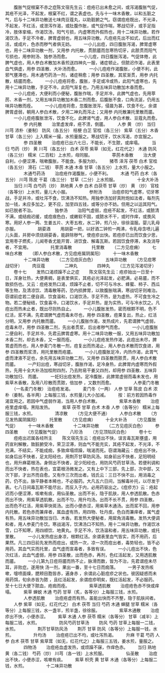 <!-- { "loadSidebar": true } -->
　　腹胀气促根窠不赤之症陈文宿先生云：痘疮已出未愈之间，或泻渴腹胀气促，其疮不光泽，不起发，根窠不红，谓之表虚也。先与十一味木香散，以和五脏之气，后与十二味异功散送七味肉豆蔻丸，以助脏腑之气。窃谓痘疮既出，不光泽，不起发，不红活，或泄泻作渴，或肚腹作胀，或气促作喘，寒战切牙，或手足指冷，肢体挛缩，作渴饮汤，阳气亏损，内虚寒而外假热也，用十二味异功散。若作渴饮汤，手足不冷者，脾胃虚弱也，用五味异功散。凡痘疮先出不如式，后出而红活，或成片，色赤而秽气者俱无妨。
　　一小儿出痘，四日腹胀泻渴，脾胃虚寒也，用十二味异功散一剂，又用参 内托散，贯脓靥而忽寒热切牙，此脓贯而阳气亏损也，用参附汤、独参汤而愈。
　　一小儿痘，四日腹胀泻渴，气促体倦，此脾气虚也，用人参白术散加木香煎送四神丸一服，诸症顿止。但脓迟作渴，此表里血气俱虚，用参 四圣散、大补汤而愈。
　　一小儿痘疮作渴腹胀，小便不利，此邪气壅滞也，用木通芍药汤一剂，诸症稍愈；用参 四圣散，其浆渐贯，用参 内托散，结靥而愈。
　　一小儿痘疮将愈，腹胀，手足或冷或热，此阳气虚寒也，先用十二味异功散，手足不冷，此阳气渐复也，乃用五味异功散加木香而愈。
　　一小儿痘疮，大便利而小便秘，腹胀作喘，手足并冷，此脾气虚也，先用葶苈、木香一剂，又用五味异功散加木香二剂而愈。后腹胀不食，口角流涎，仍用五味异功散而痊。
　　一小儿痘疮将愈，忽腹胀泄泻，侵晨为甚，饮食不化，余谓脾胃虚弱，朝用人参白术散，夕用二神丸而泻止；又用参 内托散兼托里散而靥。
　　一小儿痘疮腹胀泄泻，饮食不化，此脾肾气虚，用人参白术散、豆蔻丸而愈。
　　
　　参 内托散
　　治里虚发痒，疮不溃，倒靥。
　　人参 黄 （炒） 当归 川芎 浓朴（姜制） 防风（各五分） 桔梗 白芷 官桂（各三分） 紫草（五分）木香 甘草（各三分）上入糯米一撮，水煎量服之。寒战切牙，饮水泻渴，亦宜服之。
　　
　　参 四圣散
　　治痘疮已出六七日，不能长，不生脓，或痒塌。
　　当归 芍药（炒） 黄 川芎（各五分） 白术 茯苓 紫草（如无，红花代之） 木通 防风（各三分） 糯米（二百粒）上水煎，母同服。
　　
　　葶苈木香散
　　治大便自利，小便涩滞，喘嗽腹胀，不能食。多服为妙。
　　猪苓 泽泻 茯苓 白术 官桂（各五分） 滑石（二钱） 葶苈 木通 木香 甘草（各五分）上水煎，量大小服之。
　　
　　木通芍药汤
　　治痘疮作渴腹胀，小便不利。
　　木通 芍药 白术（各五分） 川芎 陈皮 干葛（各三分） 甘草（二分）上水煎服。
　　
　　十全大补汤
　　当归 川芎 白芍药（炒） 熟地黄 人参 白术 白茯苓 甘草（炒） 黄 （炒） 官桂（各等分）上水煎，量儿大小服。
　　
　　参附汤
　　治痘疹阳气虚寒，切牙寒战，手足并冷，或吐泻不食，饮沸汤不知热。用独参汤加好真附炮如法者，每剂先加一钱，未应多加之，更不应，加至四五钱，或等分亦不妨。但用之以运其阳气。如已脱者不治。
　　
　　独参汤
　　治阳气虚弱，痘疮不起发，不红活，或脓清不满，或结痂迟缓，或痘痕色白，或嫩软不固，或脓水不干，或时作痒，或畏风寒。用好人参一两、生姜五片、大枣五枚，水二钟，煎八分，徐徐温服。婴儿乳母亦服。
　　
　　胡荽酒
　　用胡荽一把，以好酒二钟煎一两沸，令乳母含喷儿遍儿头面，并房中须烧胡荽香，能辟除秽气，使痘疹出快。若痘疹已出而饮食少思，宜用枣子燃炙，儿闻枣香尤能开胃、进饮食、解毒瓦斯。若因饮食停滞，未及消导者，不宜用。
　　
　　托里消毒散
　　
　　托里散
　　（二方见痘痈）
　　七味白术散
　　（即人参白术散，方见痘疮属阴属阳）
　　十一味木香散
　　
　　十二味异功散
　　（二方见痘灰白色）
　　五味异功散
　　（方见痘寒战切牙）
　　肉豆蔻
　　
　　二神丸
　　
　　四神丸
　　（三方见泻渴切牙）
　　卷十七
　　发热口渴烦躁不止之症
　　陈文宿先生云：疮疹始出一日至十日，浑身壮热，大便黄稠，是表里俱实，其疮必光泽起发，必肥满，必易靥，而不致损伤也。又云：痘疮发热口渴，烦躁不止者，切不可与冷水、蜂蜜、柿子、西瓜等生物，及清凉饮、清毒散等药，恐内损脾胃，以致腹胀喘满，寒战切牙则难治。窃谓前症若二便自调，饮食温和，口渴饮汤，手足不热，是为虚热，不可食生冷之物。若二便秘结，饮食喜冷，口渴饮水，手足并热，是为实热，可与冷水饮之。凡痘出而热未止者，既出尽则热自止。
　　一小儿腹胀发热，密而根颗不明，色不红活，浆不满，先君谓脾气虚而毒未尽也，用参 四圣散，痘果复出，热止，红活分明，又用参 内托散而靥。
　　一小儿腹胀作渴，发热成片，先君谓脾气虚弱，痘毒未尽，用参 四圣散二剂，先出者贯浆，后出者秽气而愈。
　　一小儿痘腹胀二便自利，手足并冷，先君云脾胃虚寒。用十二味异功散一服，又用五味异功散加木香二剂，却去木香，又一服而痊。
　　一小儿痘疮发热作渴，此痘出未尽，脾胃虚而热也，用人参麦门冬散一剂，痘复出而热渴止，用人参白术散而饮食进，用参 四圣散而浆溃，用托里散而疮靥。
　　一小儿痘腹胀足冷，内热作渴，此胃气虚而津液不足也，余先用五味异功散二剂，又用参 四圣散而脓贯，用人参白术散而靥。
　　一产妇出痘，寒战切牙，腹胀作渴，足冷身热，此脾胃内虚寒而外假热，先用十全大补汤加桂附四剂，乃去附易干姜又四剂，却用参 四圣散、五味异功散加归、 而靥。
　　一妊妇出痘发热，足冷腹胀，此脾胃虚弱而毒未发也，用紫草木香散，及用八珍散而贯脓，倍加参 ，又数剂而愈。
　　
　　人参麦门冬散
　　（一名麦门冬散） 治痘疮发渴。
　　麦门冬（一两） 人参 甘草 陈皮 白术 浓朴（姜制。各半两）上每服三钱，水煎量儿大小加减。
　　按：前方若因热毒作渴宜用之。若因中气虚弱作渴，当用人参白术散。
　　
　　紫草木香散
　　治痘疮里虚痒塌，黑陷发热。
　　紫草 茯苓 甘草 白术 木香 人参（各等分） 糯米上每服三钱，水煎。
　　
　　清凉散
　　（方见大便不通）
　　人参白术散
　　（方见发热属阴属阳）
　　托里散
　　（方见痘痈）
　　十全大补汤
　　（方见腹胀气促）
　　十一味木香散
　　
　　十二味异功散
　　（二方见痘灰白色）
　　参 四圣散
　　（方见腹胀气促）
　　八珍汤
　　（方见顶陷灰白色）
　　卷十七
　　痘疮出迟属各经所主
　　陈文宿先生云：痘疮出不快，误言毒瓦斯壅盛，用药宣利解散，致脏腑受冷，荣卫涩滞，则血气不能充实，其疮不起发，不光泽，不充满，不结实，不能成痂，多致痒塌烦躁，喘渴而死。窃谓海藏云：痘疮出不快，如身后出不快者，足太阳经也，用荆芥甘草防风汤。如身前出不快者，足阳明经也，用升麻葛根汤。身侧出不快者，足少阳经也，用防风芍药甘草汤。若便利调和而出不快者，热在表也，宜葛根汤微发之。又有上中下三部，先上部，次中部，又次下部，才出齐而自愈。又有作三次而出者。钱氏云：三日不快不出，用消毒之药，仍不出，脉平静者本稀也，不必服药。大凡五六日间，当解毒补托，以尽发于表。七八日间毒瓦斯不能尽出，而反入于内，必用药驱出之。《痘疹方》云：疮起迟而小便涩滞，咳嗽有痰，用仙圣散。出而不长，隐于肌肤，用人参透肌散。色赤而出不快，用紫草透肌散。出而不匀，用升均汤。出而不长不贯，用参 四圣散。出而色不红活，用紫草快斑汤。出而小便赤涩，用紫草木通汤。出而浆不回，用参内托散。若色赤而兼痒者，属血虚有热，用四物、牡丹皮。色白而兼痒者，属气虚有热，用五味异功散加当归、木香。若发热大便秘者，用犀角消毒散。发热大便调和者，用人参麦门冬饮。寒战渴泻，饮沸汤口不知热，用十二味异功散。作渴饮冰雪，口不知寒，用四顺饮、地黄丸。手足不冷，饮汤温和者，用五味异功散，或托里散。
　　一小儿发热痘出身凉，根颗红活。余谓表里血气皆实，而不用药，后果然。凡三四日前先发热而痘出，或热一次，凉一次而痘出者，毒势轻也，皆不必用药。其血气实而托里，血气虚而宣毒者，多致有误。
　　一小儿痘出不快，色次红活，此血气虚弱，用参 四圣散，出而色赤，再剂，色红活起发，又用透肌散而靥。
　　一小儿第九日痘将靥而热不止，脉滑而数，皆为不治，先君谓痘未尽耳，非败症。遂用快 汤一剂，果出一番，至十七日而痂落。
　　一男子发热咳嗽，嚏喷面燥，腮颊目胞皆赤，遍身赤 ，余谓此心脏痘疹之状也。彼因疑惑而未用药饵，旬余赤皆为脓 ，且红活起发，余谓痘疹明矣，既红活起发，不必服药。至十七日大便下脓血，疮痂而痊。
　　
　　紫草透肌散
　　治痘疮色赤不快或痒塌。
　　紫草 蝉蜕 木通 芍药 甘草（炙，各等分）上每服三钱，水煎。
　　
　　人参透肌散
　　治痘疮虚而有热，虽能出快而不齐整，隐于肌肤间者。
　　人参 紫草（如无，红花代之） 白术 茯苓 当归 芍药 木通 蝉腿 甘草 糯米（各等分）上每服三钱，水一盏半，煎半盏，徐徐服。
　　
　　紫草木通散
　　治痘疹出不快，小便赤涩。
　　紫草 木通 人参 茯苓 糯米（各等分） 甘草（减半）上每服二钱，水煎。
　　
　　防风芍药甘草汤
　　防风 芍药 甘草上每服一二钱，水煎。
　　
　　荆芥甘草防风汤
　　荆芥 甘草 防风（各等分）上每服一钱，水煎。
　　
　　升均汤
　　治痘疮已出不均，或吐泻热渴。
　　升麻 干葛 芍药 人参 白术 茯苓 甘草 紫草茸（如无，红花代之）上每服三五钱，姜水煎，量服之。
　　
　　四物汤
　　治痘疮血虚发热，或烦躁不寐，作痒色赤。
　　当归 熟地黄（各二钱） 芍药（炒） 川芎（各一钱）上水煎服。
　　
　　仙圣散
　　治痘出不快，小便赤涩，咳嗽有痰。
　　紫草 枳壳 黄 甘草 木通（各等分）上每服二钱，水煎。
　　
　　十二味异功散
